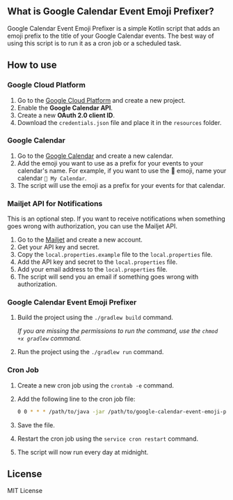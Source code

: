 ## What is Google Calendar Event Emoji Prefixer?

Google Calendar Event Emoji Prefixer is a simple Kotlin script that adds an emoji prefix to the title of your Google Calendar events.
The best way of using this script is to run it as a cron job or a scheduled task.


## How to use

### Google Cloud Platform

1. Go to the [Google Cloud Platform](https://console.cloud.google.com/) and create a new project.
2. Enable the **Google Calendar API**.
3. Create a new **OAuth 2.0 client ID**.
4. Download the `credentials.json` file and place it in the `resources` folder.

### Google Calendar

1. Go to the [Google Calendar](https://calendar.google.com/) and create a new calendar.
2. Add the emoji you want to use as a prefix for your events to your calendar's name. For example, if you want to use the 📅 emoji, name your calendar `📅 My Calendar`.
3. The script will use the emoji as a prefix for your events for that calendar.

### Mailjet API for Notifications

This is an optional step. If you want to receive notifications when something goes wrong with authorization, you can use the Mailjet API.

1. Go to the [Mailjet](https://app.mailjet.com/) and create a new account.
2. Get your API key and secret.
3. Copy the `local.properties.example` file to the `local.properties` file.
3. Add the API key and secret to the `local.properties` file.
4. Add your email address to the `local.properties` file.
5. The script will send you an email if something goes wrong with authorization.

### Google Calendar Event Emoji Prefixer

1. Build the project using the `./gradlew build` command.
   
   *If you are missing the permissions to run the command, use the `chmod +x gradlew` command.*

2. Run the project using the `./gradlew run` command.

### Cron Job

1. Create a new cron job using the `crontab -e` command.
2. Add the following line to the cron job file:

    ```bash
    0 0 * * * /path/to/java -jar /path/to/google-calendar-event-emoji-prefixer-1.0.0.jar
    ```

3. Save the file.
4. Restart the cron job using the `service cron restart` command.
5. The script will now run every day at midnight.

## License

MIT License